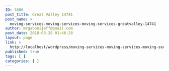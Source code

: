 ```yaml
---
ID: 5886
post_title: Great Valley 14741
post_name: >
  moving-services-moving-services-moving-services-greatvalley-14741
author: mrgabonijeff@gmail.com
post_date: 2018-03-28 01:46:28
layout: page
link: >
  http://localhost/wordpress/moving-services-moving-services-moving-services-greatvalley-14741/
published: true
tags: [ ]
categories: [ ]
---
```

